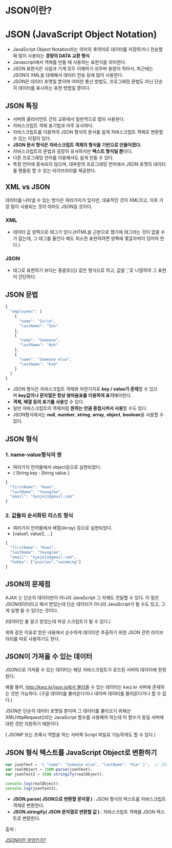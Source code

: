 # JSON이란?

# JSON (JavaScript Object Notation)

- JavaScript Object Notation라는 의미의 축약어로 데이터를 저장하거나 전송할 때 많이 사용되는 **경량의 DATA 교환 형식**
- Javascript에서 객체를 만들 때 사용하는 표현식을 의미한다.
- JSON 표현식은 사람과 기계 모두 이해하기 쉬우며 용량이 작아서, 최근에는 JSON이 XML을 대체해서 데이터 전송 등에 많이 사용한다.
- JSON은 데이터 포맷일 뿐이며 어떠한 통신 방법도, 프로그래밍 문법도 아닌 단순히 데이터를 표시하는 표현 방법일 뿐이다.

## JSON 특징

- 서버와 클라이언트 간의 교류에서 일반적으로 많이 사용된다.
- 자바스크립트 객체 표기법과 아주 유사하다.
- 자바스크립트를 이용하여 JSON 형식의 문서를 쉽게 자바스크립트 객체로 변환할 수 있는 이점이 있다.
- **JSON 문서 형식은 자바스크립트 객체의 형식을 기반으로 만들어졌다.**
- 자바스크립트의 문법과 굉장히 유사하지만 **텍스트 형식일 뿐**이다.
- 다른 프로그래밍 언어를 이용해서도 쉽게 만들 수 있다.
- 특정 언어에 종속되지 않으며, 대부분의 프로그래밍 언어에서 JSON 포맷의 데이터를 핸들링 할 수 있는 라이브러리를 제공한다.

## XML vs JSON

데이터를 나타낼 수 있는 방식은 여러가지가 있지만, 대표적인 것이 XML이고, 이후 가장 많이 사용되는 것이 아마도 JSON일 것이다.

### XML

- 데이터 값 양쪽으로 태그가 있다.(HTML을 근본으로 했기에 태그라는 것이 없을 수가 없는데, 그 태그를 줄인다 해도 최소한 표현하려면 양쪽에 몇글자씩이 있어야 한다.)

### JSON

- 태그로 표현하기 보다는 중괄호({}) 같은 형식으로 하고, 값을 ','로 나열하여 그 표현이 간단하다.

## JSON 문법

```jsx
{
  "employees": [
    {
      "name": "Surim",
      "lastName": "Son"
    },
    {
      "name": "Someone",
      "lastName": "Huh"
    },
    {
      "name": "Someone else",
      "lastName": "Kim"
    }
  ]
}
```

- JSON 형식은 자바스크립트 객체와 마찬가지로 **key / value가 존재**할 수 있으며 **key값이나 문자열은 항상 쌍따옴표를 이용하여 표기**해야한다.
- **객체, 배열 등의 표기를 사용**할 수 있다.
- 일반 자바스크립트의 객체처럼 **원하는 만큼 중첩시켜서 사용**할 수도 있다.
- JSON형식에서는 **null**, **number**, **string**, **array**, **object**, **boolean**을 사용할 수 있다.

## JSON 형식

### 1. name-value형식의 쌍

- 여러가지 언어들에서 object등으로 실현되었다.
- { String key : String value }

```jsx
{
  "firstName": "Kwon",
  "lastName": "YoungJae",
  "email": "kyoje11@gmail.com"
}
```

### 2. 값들의 순서화된 리스트 형식

- 여러가지 언어들에서 배열(Array) 등으로 실현되었다.
- [value1, value2, ...]

```jsx
{
  "firstName": "Kwon",
  "lastName": "YoungJae",
  "email": "kyoje11@gmail.com",
  "hobby": ["puzzles","swimming"]
}
```

## JSON의 문제점

AJAX 는 단순히 데이터만이 아니라 JavaScript 그 자체도 전달할 수 있다. 이 말은 JSON데이터라고 해서 받았는데 단순 데이터가 아니라 JavaScript가 될 수도 있고, 그게 실행 될 수 있다는 것이다. 

(데이터인 줄 알고 받았는데 악성 스크립트가 될 수 있다.)

위와 같은 이유로 받은 내용에서 순수하게 데이터만 추출하기 위한 JSON 관련 라이브러리를 따로 사용하기도 한다.

## JSON이 가져올 수 있는 데이터

JSON으로 가져올 수 있는 데이터는 해당 자바스크립트가 로드된 서버의 데이터에 한정된다.

예를 들어, http://kwz.kr/json.js에서 불러올 수 있는 데이터는 kwz.kr 서버에 존재하는 것만 가능하다. (구글 데이터를 불러온다거나 네이버 데이터를 불러온다거나 할 수 없다.)

JSON은 단순히 데이터 포맷일 뿐이며 그 데이터를 불러오기 위해선 XMLHttpRequest()라는 JavaScript 함수를 사용해야 하는데 이 함수가 동일 서버에 대한 것만 지원하기 때문이다. 

( JSONP 또는 프록시 역할을 하는 서버쪽 Script 파일로 가능하게도 할 수 있다.)

## JSON 형식 텍스트를 JavaScript Object로 변환하기

```jsx
var jsonText = '{ "name": "Someone else", "lastName": "Kim" }';  // JSON 형식의 문자열
var realObject = JSON.parse(jsonText);
var jsonText2 = JSON.stringify(realObject);

console.log(realObject);
console.log(jsonText2);
```

- **JSON.parse( JSON으로 변환할 문자열 )** : JSON 형식의 텍스트를 자바스크립트 객체로 변환한다.
- **JSON.stringify( JSON 문자열로 변환할 값 )** : 자바스크립트 객체를 JSON 텍스트로 변환한다.

출처 : 

[JSON이란 무엇인가?](https://velog.io/@surim014/JSON%EC%9D%B4%EB%9E%80-%EB%AC%B4%EC%97%87%EC%9D%B8%EA%B0%80)